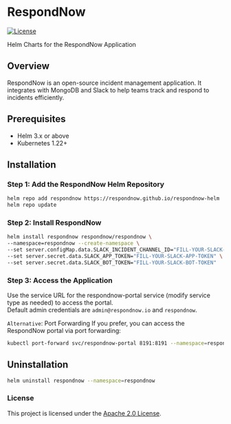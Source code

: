 # RespondNow

[![License](https://img.shields.io/badge/License-Apache%202.0-blue.svg)](https://opensource.org/licenses/Apache-2.0)

Helm Charts for the RespondNow Application

## Overview

RespondNow is an open-source incident management application. It integrates with MongoDB and Slack to help teams track and respond to incidents efficiently.

## Prerequisites

- Helm 3.x or above
- Kubernetes 1.22+

## Installation

### Step 1: Add the RespondNow Helm Repository

```bash
helm repo add respondnow https://respondnow.github.io/respondnow-helm
helm repo update
```

### Step 2: Install RespondNow

```bash
helm install respondnow respondnow/respondnow \
--namespace=respondnow --create-namespace \
--set server.configMap.data.SLACK_INCIDENT_CHANNEL_ID="FILL-YOUR-SLACK-INCIDENT-CHANNEL-ID" \
--set server.secret.data.SLACK_APP_TOKEN="FILL-YOUR-SLACK-APP-TOKEN" \
--set server.secret.data.SLACK_BOT_TOKEN="FILL-YOUR-SLACK-BOT-TOKEN"
```

### Step 3: Access the Application

Use the service URL for the respondnow-portal service (modify service type as needed) to access the portal. <br/> Default admin credentials are `admin@respondnow.io` and `respondnow`.

`Alternative`: Port Forwarding
If you prefer, you can access the RespondNow portal via port forwarding:

```bash
kubectl port-forward svc/respondnow-portal 8191:8191 --namespace=respondnow
```

## Uninstallation

```bash
helm uninstall respondnow --namespace=respondnow
```

### License
This project is licensed under the [Apache 2.0 License](https://opensource.org/licenses/Apache-2.0).



